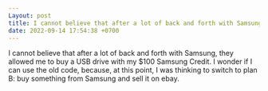 ```yaml
---
Layout: post
title: I cannot believe that after a lot of back and forth with Samsung, they allowed me to buy a USB drive...
date: 2022-09-14 17:54:38 +0700
---
```

I cannot believe that after a lot of back and forth with Samsung, they allowed me to buy a USB drive with my $100 Samsung Credit. I wonder if I can use the old code, because, at this point, I was thinking to switch to plan B: buy something from Samsung and sell it on ebay.